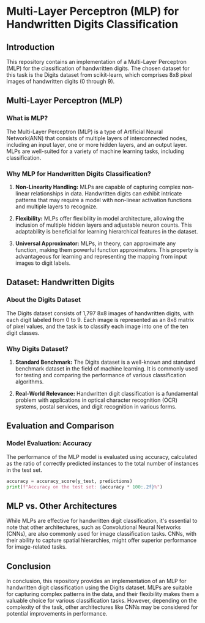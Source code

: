 # Multi-Layer Perceptron (MLP) for Handwritten Digits Classification

## Introduction

This repository contains an implementation of a Multi-Layer Perceptron (MLP) for the classification of handwritten digits. The chosen dataset for this task is the Digits dataset from scikit-learn, which comprises 8x8 pixel images of handwritten digits (0 through 9).

## Multi-Layer Perceptron (MLP)

### What is MLP?

The Multi-Layer Perceptron (MLP) is a type of Artificial Neural Network(ANN) that consists of multiple layers of interconnected nodes, including an input layer, one or more hidden layers, and an output layer. MLPs are well-suited for a variety of machine learning tasks, including classification.

### Why MLP for Handwritten Digits Classification?

1. **Non-Linearity Handling:** MLPs are capable of capturing complex non-linear relationships in data. Handwritten digits can exhibit intricate patterns that may require a model with non-linear activation functions and multiple layers to recognize.

2. **Flexibility:** MLPs offer flexibility in model architecture, allowing the inclusion of multiple hidden layers and adjustable neuron counts. This adaptability is beneficial for learning hierarchical features in the dataset.

3. **Universal Approximator:** MLPs, in theory, can approximate any function, making them powerful function approximators. This property is advantageous for learning and representing the mapping from input images to digit labels.

## Dataset: Handwritten Digits

### About the Digits Dataset

The Digits dataset consists of 1,797 8x8 images of handwritten digits, with each digit labeled from 0 to 9. Each image is represented as an 8x8 matrix of pixel values, and the task is to classify each image into one of the ten digit classes.

### Why Digits Dataset?

1. **Standard Benchmark:** The Digits dataset is a well-known and standard benchmark dataset in the field of machine learning. It is commonly used for testing and comparing the performance of various classification algorithms.

2. **Real-World Relevance:** Handwritten digit classification is a fundamental problem with applications in optical character recognition (OCR) systems, postal services, and digit recognition in various forms.

## Evaluation and Comparison

### Model Evaluation: Accuracy

The performance of the MLP model is evaluated using accuracy, calculated as the ratio of correctly predicted instances to the total number of instances in the test set.

```python
accuracy = accuracy_score(y_test, predictions)
print(f"Accuracy on the test set: {accuracy * 100:.2f}%")
```
## MLP vs. Other Architectures

While MLPs are effective for handwritten digit classification, it's essential to note that other architectures, such as Convolutional Neural Networks (CNNs), are also commonly used for image classification tasks. CNNs, with their ability to capture spatial hierarchies, might offer superior performance for image-related tasks.

## Conclusion

In conclusion, this repository provides an implementation of an MLP for handwritten digit classification using the Digits dataset. MLPs are suitable for capturing complex patterns in the data, and their flexibility makes them a valuable choice for various classification tasks. However, depending on the complexity of the task, other architectures like CNNs may be considered for potential improvements in performance.
